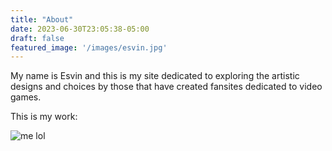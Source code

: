 ```yaml
---
title: "About"
date: 2023-06-30T23:05:38-05:00
draft: false
featured_image: '/images/esvin.jpg'
---
```


My name is Esvin and this is my site dedicated to exploring the artistic designs and choices by those that have created fansites dedicated to video games.

This is my work:

![me lol](/images/esvin.jpg)
